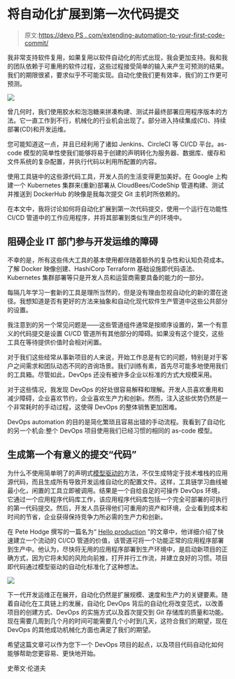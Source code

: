 # 将自动化扩展到第一次代码提交

> 原文:[https://devo PS . com/extending-automation-to-your-first-code-commit/](https://devops.com/extending-automation-to-your-first-code-commit/)

我非常支持软件复用，如果复用以软件自动化的形式出现，我会更加支持。我和我的团队依赖于可重用的软件过程，这些过程接受简单的输入来产生可预测的结果。我们的期限很紧，要求似乎不可能实现。自动化使我们更有效率，我们的工作更可预测。

![](../Images/de036351bb121bc5b754870cc772d25d.png)

曾几何时，我们使用胶水和泡泡糖来拼凑构建、测试并最终部署应用程序版本的方法。它一直工作到不行，机械化的行业机会出现了。部分进入持续集成(CI)、持续部署(CD)和开发运维。

您可能知道这一点，并且已经利用了诸如 Jenkins、CircleCI 等 CI/CD 平台。as-code 模型的简单性使我们能够将易于创建的声明转化为服务器、数据库、缓存和文件系统的复杂配置，并执行代码以利用所配置的内容。

使用工具链中的这些源代码工具，开发人员的生活变得更加美好。在 Google 上构建一个 Kubernetes 集群来(重新)部署从 CloudBees/CodeShip 管道构建、测试并推送到 DockerHub 的映像是我每次提交 Git 主机时所依赖的。

在本文中，我将讨论如何将自动化扩展到第一次代码提交，使用一个运行在功能性 CI/CD 管道中的工作应用程序，并将其部署到类似生产的环境中。

## 阻碍企业 IT 部门参与开发运维的障碍

不幸的是，所有这些伟大工具的基本使用都伴随着额外的复杂性和认知负荷成本。了解 Docker 映像创建、HashiCorp Terraform 基础设施即代码语法、Kubernetes 集群部署等只是开发人员和运营商需要具备的能力的一部分。

每隔几年学习一套新的工具是理所当然的，但是没有理由忽视自动化的新的潜在途径。我想知道是否有更好的方法来抽象和自动化现代软件生产管道中这些公共部分的设置。

我注意到的另一个常见问题是——这些管道组件通常是按顺序设置的，第一个有意义的代码提交是设置 CI/CD 管道所有其他部分的障碍。如果没有这个提交，这些工具在等待提供价值时会相对闲置。

对于我们这些经常从事新项目的人来说，开始工作总是有它的问题，特别是对于客户之间需求和团队动态不同的咨询场景。我们训练有素，首先尽可能多地使用我们的工具箱。尽管如此，DevOps 还没有被许多企业以标准的方式大规模采用。

对于这些情况，我发现 DevOps 的好处很容易解释和理解。开发人员喜欢重用和减少障碍，企业喜欢节约，企业喜欢生产力和创新。然而，注入这些优势仍然是一个非常耗时的手动过程，这使得 DevOps 的整体销售更加困难。

DevOps automation 的目的是简化繁琐且容易出错的手动流程。我看到了自动化的另一个机会:整个 DevOps 项目使用我们已经习惯的相同的 as-code 模型。

## 生成第一个有意义的提交“代码”

为什么不使用简单明了的声明式[模型驱动的](https://modeling-languages.com/realmethods-devops-project-generation/)方法，不仅生成特定于技术堆栈的应用源代码，而且生成所有导致开发运维自动化的配置文件。这样，工具链学习曲线被最小化，闲置的工具立即被调用。结果是一个自给自足的可操作 DevOps 环境，它通过一个应用程序代码库工作，该应用程序代码库包括一个完全可部署的可执行的第一代码提交。然后，开发人员获得他们可重用的资产和环境，企业看到成本和时间的节省，企业获得保持竞争力所必需的生产力和创新。

在 Pete Hodge 撰写的一篇名为“ [Hello production](https://blog.thepete.net/blog/2019/10/04/hello-production/) ”的文章中，他详细介绍了快速建立一个流动的 CI/CD 管道的价值，该管道可将一个功能正常的应用程序部署到生产中。他认为，尽快将无用的应用程序部署到生产环境中，是启动新项目的正确方式，因为它将未知的风险向前推，打开并行工作流，并建立良好的习惯。项目即代码通过模型驱动的自动化标准化了这种想法。

![](../Images/47686571f9cf3edca1b851a331b0ad40.png)

下一代开发运维正在展开，自动化仍然是扩展规模、速度和生产力的关键要素。随着自动化在工具链上的发展，自动化 DevOps 背后的自动化将改变范式，以改善项目的创建方式、DevOps 的实施方式以及首次提交到 Git 存储库的质量和功能。现在需要几周到几个月的时间可能需要几个小时到几天，这符合我们的期望，现在 DevOps 的其他成功机械化方面也满足了我们的期望。

希望这篇文章可以作为您下一个 DevOps 项目的起点，以及项目代码自动化如何能够帮助您更容易、更快地开始。

史蒂文·伦道夫